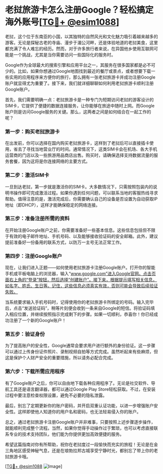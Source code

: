 # 老挝旅游卡怎么注册Google？轻松搞定海外账号[[TG💪+ @esim1088](https://t.me/s/esim1088)]

老挝，这个位于东南亚的小国，以其独特的自然风光和文化魅力吸引着越来越多的游客。无论是探秘古老的寺庙、漫步于湄公河畔，还是体验地道的老挝美食，这里都充满了令人难忘的经历。然而，对于许多旅行者来说，在异国他乡使用互联网可能是一个挑战，尤其是当你需要访问一些国际化的服务时。

Google作为全球最大的搜索引擎和应用平台之一，其服务在很多国家都是必不可少的。比如，如果你想通过Google地图找到最近的餐厅或景点，或者想要下载一些实用的应用程序来方便你的旅行，那么拥有一张老挝旅游卡并成功注册Google账户就显得尤为重要了。接下来，我们就详细聊聊如何利用老挝旅游卡顺利注册Google账户。

首先，我们需要明确一点：老挝旅游卡是一种专门为短期访问老挝的游客设计的SIM卡，它提供了便捷的数据连接服务，让你能够在旅途中随时上网。而Google账户则是访问Google服务的关键。那么，这两者之间是如何结合在一起工作的呢？

### 第一步：购买老挝旅游卡

在出发前，你可以选择在国内购买老挝旅游卡，这样到了老挝后可以直接插卡使用，省去了寻找当地营业厅的时间。通常情况下，这类SIM卡会在机场、各大手机运营商的门店以及一些旅游用品商店出售。购买时，请确保选择支持数据流量的服务套餐，因为这将是你连接网络的主要方式。

### 第二步：激活SIM卡

一旦到达老挝，第一步就是激活你的SIM卡。大多数情况下，只需按照包装内的说明书操作即可完成激活过程。如果你遇到任何问题，可以联系当地的客服热线寻求帮助。值得注意的是，激活完成后，你需要确认自己的设备是否设置为自动获取IP地址（即DHCP），这样才能确保稳定的网络连接。

### 第三步：准备注册所需的资料

在开始注册Google账户之前，你需要准备好一些基本信息。这些信息包括但不限于有效的电子邮件地址、手机号码、以及能够接收验证码的安全邮箱。此外，建议提前准备好一份备用的联系方式，以防万一主号无法正常工作。

### 第四步：注册Google账户

现在，让我们进入正题——如何使用老挝旅游卡注册Google账户。打开你的智能手机或平板电脑上的浏览器，输入“www.google.com”进入Google官网。点击页面右上角的“登录”按钮，然后选择“创建账户”。接下来，根据提示填写相关信息，如名字、姓氏、生日等。记住，这些信息必须真实有效，否则可能会导致后续验证失败。

当系统要求输入手机号码时，记得使用你的老挝旅游卡所绑定的号码。输入完毕后，点击“发送验证码”，稍等片刻便会收到一条来自Google的短信。将验证码填入相应位置，并继续按照指示完成剩下的步骤。如果一切顺利，恭喜你！你已经成功注册了一个新的Google账户！

### 第五步：验证身份

为了提高账户的安全性，Google通常会要求用户进行额外的身份验证。这一步骤可以通过上传身份证件照片、录制视频自拍等方式完成。虽然听起来有些麻烦，但这是保护个人财产安全的重要措施，所以请务必配合完成。

### 第六步：下载所需应用程序

有了Google账户之后，你可以自由地下载各种应用程序了。无论是社交软件、导航工具还是语言翻译器，都可以通过Google Play Store轻松获取。不过，在安装过程中要注意检查权限设置，避免不必要的隐私泄露。

最后，别忘了定期更新你的账户密码，并开启双重认证功能，以进一步增强账户安全性。这样即使他人知道你的用户名和密码，也无法轻易侵入你的账户。

总之，通过老挝旅游卡注册Google账户并非难事，只要按照上述步骤逐步操作，就能顺利完成整个流程。当然，如果你觉得手动操作过于繁琐，也可以考虑直接联系专业的技术支持团队，他们能为你提供更加高效便捷的服务。

希望这篇指南对你有所帮助，祝你在老挝度过一段愉快而充实的旅程！无论是在金三角地区感受神秘气息，还是在琅勃拉邦古城享受宁静时光，都别忘了带上你的老挝旅游卡哦。

[[TG💪+ @esim1088](https://t.me/s/esim1088) ![Image](https://i.postimg.cc/4NQfJmqS/Snipaste-2025-05-13-00-14-12.png)]